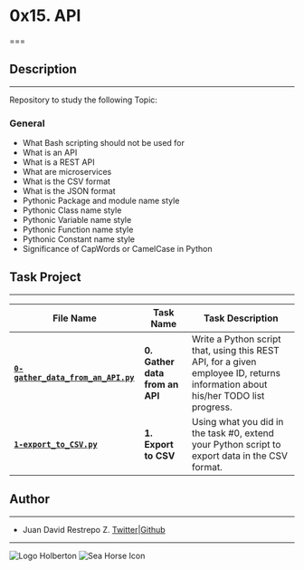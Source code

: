 # 0x15. API

===

## Description

---
Repository to study the following Topic:

### General

- What Bash scripting should not be used for
- What is an API
- What is a REST API
- What are microservices
- What is the CSV format
- What is the JSON format
- Pythonic Package and module name style
- Pythonic Class name style
- Pythonic Variable name style
- Pythonic Function name style
- Pythonic Constant name style
- Significance of CapWords or CamelCase in Python

## Task Project

---
File Name|Task Name|Task Description
---|---|---
[**`0-gather_data_from_an_API.py`**](https://github.com/jdrestre/holberton-system_engineering-devops/blob/master/0x15-api/0-gather_data_from_an_API.py)|**0. Gather data from an API**|Write a Python script that, using this REST API, for a given employee ID, returns information about his/her TODO list progress.
[**`1-export_to_CSV.py`**](https://github.com/jdrestre/holberton-system_engineering-devops/blob/master/0x15-api/1-export_to_CSV.py)|**1. Export to CSV**|Using what you did in the task #0, extend your Python script to export data in the CSV format.

## Author

---

- Juan David Restrepo Z. [Twitter](https://twitter.com/jdrestre)|[Github](https://github.com/jdrestre)

---
![Logo Holberton](https://www.holbertonschool.com/holberton-logo.png) ![Sea Horse Icon](https://intranet.hbtn.io/assets/holberton-logo-coral-27055cb2f875eb10bf3b3942e52a24581bc0667695bdc856d4f08b469b678000.png)
